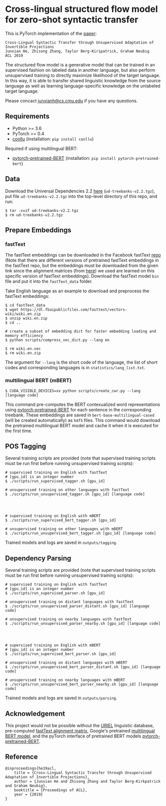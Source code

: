 # Cross-lingual structured flow model for zero-shot syntactic transfer 

This is PyTorch implementation of the [paper](https://arxiv.org/abs/1906.02656):
```
Cross-Lingual Syntactic Transfer through Unsupervised Adaptation of Invertible Projections
Junxian He, Zhisong Zhang, Taylor Berg-Kiripatrick, Graham Neubig
ACL 2019
```

The structured flow model is a generative model that can be trained in an supervised fashion on labeled data in another language, but also perform unsupervised training to directly maximize likelihood of the target language. In this way, it is able to transfer shared linguistic knowledge from the source language as well as learning language-specific knowledge on the unlabeled target language.

Please concact junxianh@cs.cmu.edu if you have any questions.

## Requirements

- Python >= 3.6
- PyTorch >= 0.4
- [conllu](https://github.com/EmilStenstrom/conllu) (installation: `pip install conllu`)

Required if using multilingual BERT:
- [pytorch-pretrained-BERT](https://github.com/huggingface/pytorch-pretrained-BERT) (installation: `pip install pytorch-pretrained-bert`)

## Data
Download the Universal Dependencies 2.2 [here](https://lindat.mff.cuni.cz/repository/xmlui/handle/11234/1-2837) (`ud-treebanks-v2.2.tgz`), put file `ud-treebanks-v2.2.tgz` into the top-level directory of this repo, and run:
```
$ tar -xvzf ud-treebanks-v2.2.tgz
$ rm ud-treebanks-v2.2.tgz
```

## Prepare Embeddings
### fastText
The fastText embeddings can be downloaded in the Facebook fastText [repo](https://github.com/facebookresearch/fastText/blob/master/docs/pretrained-vectors.md) (Note that there are different versions of pretrained fastText embeddings in the fastText repo, but the embeddings must be downloaded from the given link since the alignment matrices (from [here](https://github.com/Babylonpartners/fastText_multilingual)) we used are learned on this specific version of fastText embeddings). Download the fastText model `bin` file and put it into the `fastText_data` folder.

Take English language as an example to download and preprocess the fastText embeddings:
```
$ cd fastText_data
$ wget https://dl.fbaipublicfiles.com/fasttext/vectors-wiki/wiki.en.zip
$ unzip wiki.en.zip
$ cd ..

# create a subset of embedding dict for faster embedding loading and memory efficiency
$ python scripts/compress_vec_dict.py --lang en

$ rm wiki.en.vec
$ rm wiki.en.zip
```

The argument for `--lang` is the short code of the language, the list of short codes and corresponding languages is in `statistics/lang_list.txt`.

### multilingual BERT (mBERT)
```
$ CUDA_VISIBLE_DEVICES=xx python scripts/create_cwr.py --lang [language code]
```
This command pre-computes the BERT contexualized word representations using [pytorch-pretrained-BERT](https://github.com/huggingface/pytorch-pretrained-BERT) for each sentence in the corresponding treebank. These embeddings are saved in `bert-base-multilingual-cased` (will be created automatically) as `hdf5` files. This command would download the pretrained multilingual BERT model and cache it when it is executed for the first time. 

## POS Tagging
Several training scripts are provided (note that supervised training scripts must be run first before running unsupervised training scripts):
```
# supervised training on English with fastText
# [gpu_id] is an integer number
$ ./scripts/run_supervised_tagger.sh [gpu_id]

# unsupervised training on other languages with fastText
$ ./scripts/run_unsupervised_tagger.sh [gpu_id] [language code]




# supervised training on English with mBERT
$ ./scripts/run_supervised_bert_tagger.sh [gpu_id]

# unsupervised training on other languages with mBERT
$ ./scripts/run_unsupervised_bert_tagger.sh [gpu_id] [language code]
``` 
Trained models and logs are saved in `outputs/tagging`. 

## Dependency Parsing
Several training scripts are provided (note that supervised training scripts must be run first before running unsupervised training scripts):
```
# supervised training on English with fastText
# [gpu_id] is an integer number
$ ./scripts/run_supervised_parser.sh [gpu_id]

# unsupervised training on distant languages with fastText
$ ./scripts/run_unsupervised_parser_distant.sh [gpu_id] [language code]

# unsupervised training on nearby languages with fastText
$ ./scripts/run_unsupervised_parser_nearby.sh [gpu_id] [language code]




# supervised training on English with mBERT
# [gpu_id] is an integer number
$ ./scripts/run_supervised_bert_parser.sh [gpu_id]

# unsupervised training on distant languages with mBERT
$ ./scripts/run_unsupervised_bert_parser_distant.sh [gpu_id] [language code]

# unsupervised training on nearby languages with mBERT
$ ./scripts/run_unsupervised_bert_parser_nearby.sh [gpu_id] [language code]
```
Trained models and logs are saved in `outputs/parsing`.

## Acknowledgement
This project would not be possible without the [URIEL](http://www.cs.cmu.edu/~dmortens/uriel.html) linguistic database, pre-computed [fastText alignment matrix](https://github.com/Babylonpartners/fastText_multilingual), Google's pretrained [multilingual BERT model](https://github.com/google-research/bert), and the pyTorch interface of pretrained BERT models [pytorch-pretrained-BERT](https://github.com/huggingface/pytorch-pretrained-BERT).

## Reference
```
@inproceedings{he19acl,
    title = {Cross-Lingual Syntactic Transfer through Unsupervised Adaptation of Invertible Projections},
    author = {Junxian He and Zhisong Zhang and Taylor Berg-Kirkpatrick and Graham Neubig},
    booktitle = {Proceedings of ACL},
    year = {2019}
}

```

